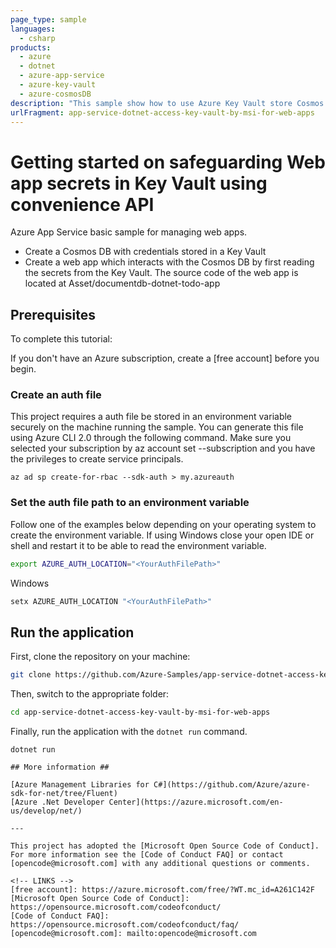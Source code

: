 ```yaml
---
page_type: sample
languages:
  - csharp
products:
  - azure
  - dotnet
  - azure-app-service
  - azure-key-vault
  - azure-cosmosDB
description: "This sample show how to use Azure Key Vault store Cosmos DB credential, and then create a web app interacts with the Cosmos DB."
urlFragment: app-service-dotnet-access-key-vault-by-msi-for-web-apps
---
```


# Getting started on safeguarding Web app secrets in Key Vault using convenience API #

 Azure App Service basic sample for managing web apps.
  - Create a Cosmos DB with credentials stored in a Key Vault
  - Create a web app which interacts with the Cosmos DB by first
      reading the secrets from the Key Vault.
      The source code of the web app is located at Asset/documentdb-dotnet-todo-app

## Prerequisites

To complete this tutorial:

If you don't have an Azure subscription, create a [free account] before you begin.

### Create an auth file

This project requires a auth file be stored in an environment variable securely on the machine running the sample. You can generate this file using Azure CLI 2.0 through the following command. Make sure you selected your subscription by az account set --subscription <name or id> and you have the privileges to create service principals.

```azure-cli
az ad sp create-for-rbac --sdk-auth > my.azureauth
```

### Set the auth file path to an environment variable

Follow one of the examples below depending on your operating system to create the environment variable. If using Windows close your open IDE or shell and restart it to be able to read the environment variable.

```bash
export AZURE_AUTH_LOCATION="<YourAuthFilePath>"
```

Windows

```cmd
setx AZURE_AUTH_LOCATION "<YourAuthFilePath>"
```

## Run the application
First, clone the repository on your machine:

```bash
git clone https://github.com/Azure-Samples/app-service-dotnet-access-key-vault-by-msi-for-web-apps.git
```

Then, switch to the appropriate folder:
```bash
cd app-service-dotnet-access-key-vault-by-msi-for-web-apps
```

Finally, run the application with the `dotnet run` command.

```console
dotnet run

## More information ##

[Azure Management Libraries for C#](https://github.com/Azure/azure-sdk-for-net/tree/Fluent)
[Azure .Net Developer Center](https://azure.microsoft.com/en-us/develop/net/)

---

This project has adopted the [Microsoft Open Source Code of Conduct]. For more information see the [Code of Conduct FAQ] or contact [opencode@microsoft.com] with any additional questions or comments.

<!-- LINKS -->
[free account]: https://azure.microsoft.com/free/?WT.mc_id=A261C142F
[Microsoft Open Source Code of Conduct]: https://opensource.microsoft.com/codeofconduct/
[Code of Conduct FAQ]: https://opensource.microsoft.com/codeofconduct/faq/
[opencode@microsoft.com]: mailto:opencode@microsoft.com
